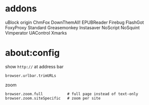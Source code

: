 # addons
uBlock origin
ChmFox
DownThemAll!
EPUBReader
Firebug
FlashGot
FoxyProxy Standard
Greasemonkey
Instasaver
NoScript
NoSquint
Vimperator
UAControl
Xmarks

# about:config

show `http://` at address bar

    browser.urlbar.trimURLs

zoom

    browser.zoom.full           # full page instead of text-only
    browser.zoom.siteSpecific   # zoom per site

